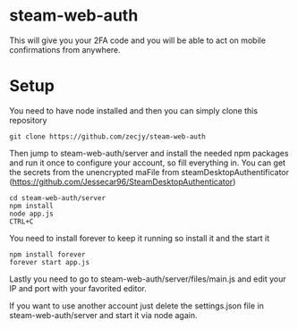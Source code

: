 # steam-web-auth
This will give you your 2FA code and you will be able to act on mobile confirmations from anywhere.
# Setup
You need to have node installed and then you can simply clone this repository
```
git clone https://github.com/zecjy/steam-web-auth
```
Then jump to steam-web-auth/server and install the needed npm packages and run it once to configure your account, so fill everything in.
You can get the secrets from the unencrypted maFile from steamDesktopAuthentificator (https://github.com/Jessecar96/SteamDesktopAuthenticator)
```
cd steam-web-auth/server
npm install
node app.js
CTRL+C
```
You need to install forever to keep it running so install it and the start it
```
npm install forever
forever start app.js
```
Lastly you need to go to steam-web-auth/server/files/main.js and edit your IP and port with your favorited editor.

If you want to use another account just delete the settings.json file in steam-web-auth/server and start it via node again.